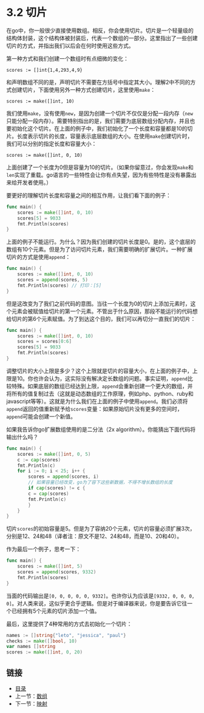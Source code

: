 # 3.2 切片

在go中，你一般很少直接使用数组。相反，你会使用切片。切片是一个轻量级的结构体封装，这个结构体被封装后，代表一个数组的一部分。这里指出了一些创建切片的方式，并指出我们以后会在何时使用这些方式。

第一种方式和我们创建一个数组时有点细微的变化：

`scores := []int{1,4,293,4,9}`

和声明数组不同的是，声明切片不需要在方括号中指定其大小。理解2中不同的方式创建切片，下面使用另外一种方式创建切片，这里使用`make`：

`scores := make([]int, 10)`

我们使用`make`，没有使用`new`，是因为创建一个切片不仅仅是分配一段内存（`new`只能分配一段内存）。需要特别指出的是，我们需要为底层数组分配内存，并且也要初始化这个切片。在上面的例子中，我们初始化了一个长度和容量都是10的切片。长度表示切片的长度，容量表示底层数组的大小。在使用`make`创建切片时，我们可以分别的指定长度和容量大小：

`scores := make([]int, 0, 10)`

上面创建了一个长度为0但是容量为10的切片。（如果你留意过，你会发现`make`和`len`实现了重载。go语言的一些特性会让你有点失望，因为有些特性是没有暴露出来给开发者使用。）

要更好的理解切片长度和容量之间的相互作用，让我们看下面的例子：

```go
func main() {
    scores := make([]int, 0, 10)
    scores[5] = 9033
    fmt.Println(scores)
}
```

上面的例子不能运行。为什么？因为我们创建的切片长度是0。是的，这个底层的数组有10个元素。但是为了访问切片元素，我们需要明确的扩展切片。一种扩展切片的方式是使用`append`：

```go
func main() {
    scores := make([]int, 0, 10)
    scores = append(scores, 5)
    fmt.Println(scores) // 打印：[5]
}
```

但是这改变为了我们之前代码的意图。当往一个长度为0的切片上添加元素时，这个元素会被赋值给切片的第一个元素。不管出于什么原因，那段不能运行的代码想给切片的第6个元素赋值。为了到达这个目的，我们可以再切分一直我们的切片：

```go
func main() {
    scores := make([]int, 0, 10)
    scores = scores[0:6]
    scores[5] = 9033
    fmt.Println(scores)
}
```

调整切片的大小上限是多少？这个上限就是切片的容量大小，在上面的例子中，上限是10。你也许会认为，这实际没有解决定长数组的问题。事实证明，`append`比较特殊。如果底层的数组已经达到上限，`append`会重新创建一个更大的数组，并将所有的值复制过去（这就是动态数组的工作原理，例如php、python、ruby和javascript等等）。这就是为什么我们在上面的例子中使用`append`。我们必须将`append`返回的值重新赋予给`scores`变量：如果原始切片没有更多的空间时，`append`可能会创建一个新值。

如果我告诉你go扩展数组使用的是二分法（2x algorithm）。你能猜出下面代码将输出什么吗？

```go
func main() {
    scores := make([]int, 0, 5)
    c := cap(scores)
    fmt.Println(c)
    for i := 0; i < 25; i++ {
        scores = append(scores, i)
        // 如果容量已经改变，go为了容下这些新数据，不得不增长数组的长度        
        if cap(scores) != c {
        c = cap(scores)
        fmt.Println(c)
        }
    }
}
```

切片`scores`的初始容量是5。但是为了容纳20个元素，切片的容量必须扩展3次，分别是12、24和48（译者注：原文不是12、24和48，而是10、20和40）。

作为最后一个例子，思考一下：

```go
func main() {
    scores := make([]int, 5)
    scores = append(scores, 9332)
    fmt.Println(scores)
}
```

当面的代码输出是`[0, 0, 0, 0, 0, 9332]`。也许你认为应该是`[9332, 0, 0, 0, 0]`。对人类来说，这似乎更合乎逻辑。但是对于编译器来说，你是要告诉它往一个已经拥有5个元素的切片添加一个值。

最后，这里提供了4种常用的方式去初始化一个切片：

```go
names := []string{"leto", "jessica", "paul"}
checks := make([]bool, 10)
var names []string
scores := make([]int, 0, 20)
```



## 链接

- [目录](directory.md)
- 上一节：[数组](3.1.md)
- 下一节：[映射](3.3.md)
